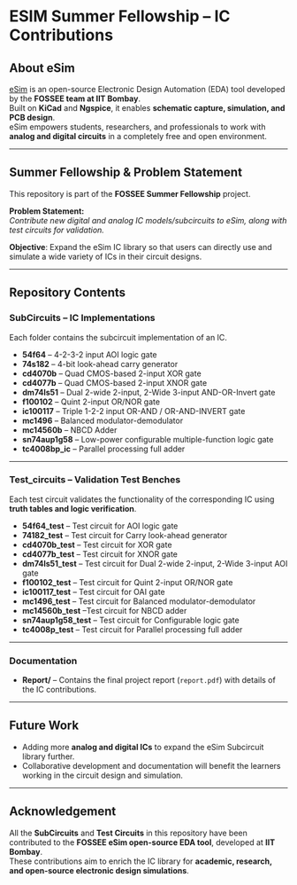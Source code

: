 # ESIM Summer Fellowship – IC Contributions  

## About eSim  
[eSim](https://esim.fossee.in/) is an open-source Electronic Design Automation (EDA) tool developed by the **FOSSEE team at IIT Bombay**.  
Built on **KiCad** and **Ngspice**, it enables **schematic capture, simulation, and PCB design**.  
eSim empowers students, researchers, and professionals to work with **analog and digital circuits** in a completely free and open environment.  

---

## Summer Fellowship & Problem Statement  
This repository is part of the **FOSSEE Summer Fellowship** project.  

**Problem Statement:**  
*Contribute new digital and analog IC models/subcircuits to eSim, along with test circuits for validation.*  

 **Objective**: Expand the eSim IC library so that users can directly use and simulate a wide variety of ICs in their circuit designs.  

---

## Repository Contents  

### SubCircuits – IC Implementations  
Each folder contains the subcircuit implementation of an IC.  

- **54f64** – 4-2-3-2 input AOI logic gate  
- **74s182** – 4-bit look-ahead carry generator  
- **cd4070b** – Quad CMOS-based 2-input XOR gate  
- **cd4077b** – Quad CMOS-based 2-input XNOR gate  
- **dm74ls51** – Dual 2-wide 2-input, 2-Wide 3-input AND-OR-Invert gate  
- **f100102** – Quint 2-input OR/NOR gate  
- **ic100117** – Triple 1-2-2 input OR-AND / OR-AND-INVERT gate  
- **mc1496** – Balanced modulator-demodulator  
- **mc14560b** – NBCD Adder  
- **sn74aup1g58** – Low-power configurable multiple-function logic gate  
- **tc4008bp_ic** – Parallel processing full adder  

---

### Test_circuits – Validation Test Benches  
Each test circuit validates the functionality of the corresponding IC using **truth tables and logic verification**.  

- **54f64_test** – Test circuit for AOI logic gate  
- **74182_test** – Test circuit for Carry look-ahead generator  
- **cd4070b_test** – Test circuit for XOR gate  
- **cd4077b_test** – Test circuit for XNOR gate  
- **dm74ls51_test** – Test circuit for Dual 2-wide 2-input, 2-Wide 3-input AOI gate  
- **f100102_test** – Test circuit for Quint 2-input OR/NOR gate  
- **ic100117_test** – Test circuit for OAI gate  
- **mc1496_test** – Test circuit for Balanced modulator-demodulator  
- **mc14560b_test** –Test circuit for  NBCD adder  
- **sn74aup1g58_test** – Test circuit for Configurable logic gate  
- **tc4008p_test** – Test circuit for Parallel processing full adder  

---

###  Documentation  
- **Report/** – Contains the final project report (`report.pdf`) with details of the IC contributions.  

---

## Future Work  
- Adding more **analog and digital ICs** to expand the eSim Subcircuit library further.
- Collaborative development and documentation will benefit the learners working in the circuit design and simulation.

---

## Acknowledgement  
All the **SubCircuits** and **Test Circuits** in this repository have been contributed to the **FOSSEE eSim open-source EDA tool**, developed at **IIT Bombay**.  
These contributions aim to enrich the IC library for **academic, research, and open-source electronic design simulations**.  
